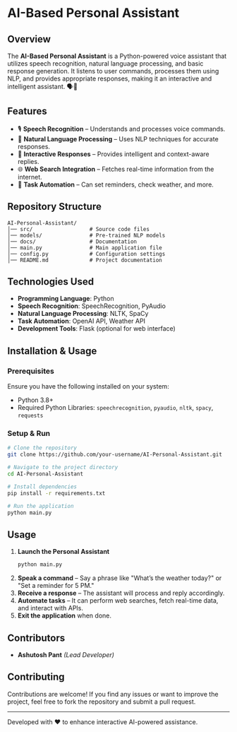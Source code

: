 # AI-Based Personal Assistant

## Overview
The **AI-Based Personal Assistant** is a Python-powered voice assistant that utilizes speech recognition, natural language processing, and basic response generation. It listens to user commands, processes them using NLP, and provides appropriate responses, making it an interactive and intelligent assistant. 🗣️🤖

## Features
- 🎙 **Speech Recognition** – Understands and processes voice commands.
- 🧠 **Natural Language Processing** – Uses NLP techniques for accurate responses.
- 💬 **Interactive Responses** – Provides intelligent and context-aware replies.
- 🌐 **Web Search Integration** – Fetches real-time information from the internet.
- 🔄 **Task Automation** – Can set reminders, check weather, and more.

## Repository Structure
```
AI-Personal-Assistant/
│── src/                  # Source code files
│── models/               # Pre-trained NLP models
│── docs/                 # Documentation
│── main.py               # Main application file
│── config.py             # Configuration settings
│── README.md             # Project documentation
```

## Technologies Used
- **Programming Language**: Python
- **Speech Recognition**: SpeechRecognition, PyAudio
- **Natural Language Processing**: NLTK, SpaCy
- **Task Automation**: OpenAI API, Weather API
- **Development Tools**: Flask (optional for web interface)

## Installation & Usage
### Prerequisites
Ensure you have the following installed on your system:
- Python 3.8+
- Required Python Libraries: `speechrecognition`, `pyaudio`, `nltk`, `spacy`, `requests`

### Setup & Run
```bash
# Clone the repository
git clone https://github.com/your-username/AI-Personal-Assistant.git

# Navigate to the project directory
cd AI-Personal-Assistant

# Install dependencies
pip install -r requirements.txt

# Run the application
python main.py
```

## Usage
1. **Launch the Personal Assistant**
   ```bash
   python main.py
   ```
2. **Speak a command** – Say a phrase like "What’s the weather today?" or "Set a reminder for 5 PM."
3. **Receive a response** – The assistant will process and reply accordingly.
4. **Automate tasks** – It can perform web searches, fetch real-time data, and interact with APIs.
5. **Exit the application** when done.

## Contributors
- **Ashutosh Pant** *(Lead Developer)*

## Contributing
Contributions are welcome! If you find any issues or want to improve the project, feel free to fork the repository and submit a pull request.

---
Developed with ❤️ to enhance interactive AI-powered assistance.
